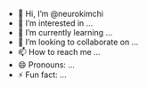 - 👋 Hi, I’m @neurokimchi
- 👀 I’m interested in ...
- 🌱 I’m currently learning ...
- 💞️ I’m looking to collaborate on ...
- 📫 How to reach me ...
- 😄 Pronouns: ...
- ⚡ Fun fact: ...

<!---
neurokimchi/neurokimchi is a ✨ special ✨ repository because its `README.md` (this file) appears on your GitHub profile.
You can click the Preview link to take a look at your changes.
--->
